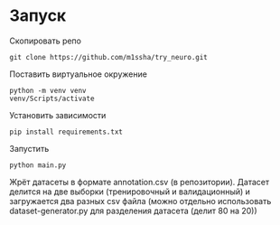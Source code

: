 # Запуск

Скопировать репо
```
git clone https://github.com/m1ssha/try_neuro.git
```

Поставить виртуальное окружение
```
python -m venv venv
venv/Scripts/activate
```

Установить зависимости

```
pip install requirements.txt
```

Запустить
```
python main.py
```

Жрёт датасеты в формате annotation.csv (в репозитории).
Датасет делится на две выборки (тренировочный и валидационный) и загружается два разных csv файла (можно отдельно использовать dataset-generator.py для разделения датасета (делит 80 на 20))